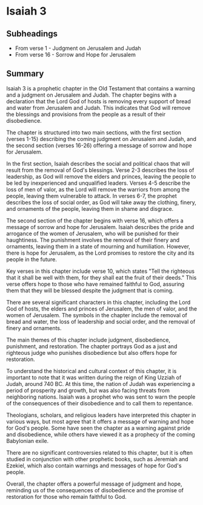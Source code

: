 # Isaiah 3

## Subheadings

* From verse 1 - Judgment on Jerusalem and Judah
* From verse 16 - Sorrow and Hope for Jerusalem

## Summary

Isaiah 3 is a prophetic chapter in the Old Testament that contains a warning and a judgment on Jerusalem and Judah. The chapter begins with a declaration that the Lord God of hosts is removing every support of bread and water from Jerusalem and Judah. This indicates that God will remove the blessings and provisions from the people as a result of their disobedience.

The chapter is structured into two main sections, with the first section (verses 1-15) describing the coming judgment on Jerusalem and Judah, and the second section (verses 16-26) offering a message of sorrow and hope for Jerusalem.

In the first section, Isaiah describes the social and political chaos that will result from the removal of God's blessings. Verse 2-3 describes the loss of leadership, as God will remove the elders and princes, leaving the people to be led by inexperienced and unqualified leaders. Verses 4-5 describe the loss of men of valor, as the Lord will remove the warriors from among the people, leaving them vulnerable to attack. In verses 6-7, the prophet describes the loss of social order, as God will take away the clothing, finery, and ornaments of the people, leaving them in shame and disgrace.

The second section of the chapter begins with verse 16, which offers a message of sorrow and hope for Jerusalem. Isaiah describes the pride and arrogance of the women of Jerusalem, who will be punished for their haughtiness. The punishment involves the removal of their finery and ornaments, leaving them in a state of mourning and humiliation. However, there is hope for Jerusalem, as the Lord promises to restore the city and its people in the future.

Key verses in this chapter include verse 10, which states "Tell the righteous that it shall be well with them, for they shall eat the fruit of their deeds." This verse offers hope to those who have remained faithful to God, assuring them that they will be blessed despite the judgment that is coming.

There are several significant characters in this chapter, including the Lord God of hosts, the elders and princes of Jerusalem, the men of valor, and the women of Jerusalem. The symbols in the chapter include the removal of bread and water, the loss of leadership and social order, and the removal of finery and ornaments.

The main themes of this chapter include judgment, disobedience, punishment, and restoration. The chapter portrays God as a just and righteous judge who punishes disobedience but also offers hope for restoration.

To understand the historical and cultural context of this chapter, it is important to note that it was written during the reign of King Uzziah of Judah, around 740 BC. At this time, the nation of Judah was experiencing a period of prosperity and growth, but was also facing threats from neighboring nations. Isaiah was a prophet who was sent to warn the people of the consequences of their disobedience and to call them to repentance.

Theologians, scholars, and religious leaders have interpreted this chapter in various ways, but most agree that it offers a message of warning and hope for God's people. Some have seen the chapter as a warning against pride and disobedience, while others have viewed it as a prophecy of the coming Babylonian exile.

There are no significant controversies related to this chapter, but it is often studied in conjunction with other prophetic books, such as Jeremiah and Ezekiel, which also contain warnings and messages of hope for God's people.

Overall, the chapter offers a powerful message of judgment and hope, reminding us of the consequences of disobedience and the promise of restoration for those who remain faithful to God.